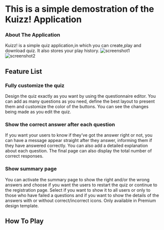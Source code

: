 <Html>

<body>

  <h1> This is a simple demostration of the Kuizz! Application</h1>
  
  <H3>About The Application</h3>
      Kuizz! is a simple quiz application,in which you can create,play and download quiz. It also stores your play history.
  <img src = "" alt = "screenshot1"> <img src = "" alt = "screenshot2">  


<h2> Feature List </h2>

<h3>Fully customize the quiz</h3>
Design the quiz exactly as you want by using the questionnaire editor. 
You can add as many questions as you need, define the best layout to present them
and customize the color of the buttons. You can see the changes
being made as you edit the quiz.

<h3>Show the correct answer after each question</h3>
If you want your users to know if they’ve got the answer right or not,
you can have a message appear straight after they answer, informing them if
they have answered correctly. You can also add a detailed explanation 
about each question. The final page can also display the total number of correct responses.


<h3>Show summary page</h3>
You can activate the summary page to show the right and/or the wrong answers and choose if you want
the users to restart the quiz or continue to the registration page. Select if you 
want to show it to all users or only to those who have failed a questions and if you
want to show the details of the answers with or without correct/incorrect icons. 
Only available in Premium design template.

<h2> How To Play</h2>


<body>

<Html>
